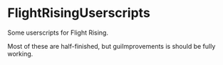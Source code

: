 # FlightRisingUserscripts
Some userscripts for Flight Rising.

Most of these are half-finished, but guiImprovements is should be fully working.
